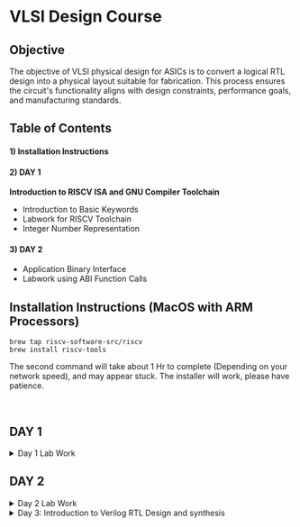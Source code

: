 # VLSI Design Course

## Objective

The objective of VLSI physical design for ASICs is to convert a logical RTL design into a physical layout suitable for fabrication. This process ensures the circuit's functionality aligns with design constraints, performance goals, and manufacturing standards.

## Table of Contents
#### 1) Installation Instructions
#### 2) DAY 1

**Introduction to RISCV ISA and GNU Compiler Toolchain**
+ Introduction to Basic Keywords
+ Labwork for RISCV Toolchain
+ Integer Number Representation

#### 3) DAY 2
+ Application Binary Interface
+ Labwork using ABI Function Calls

## Installation Instructions (MacOS with ARM Processors)

```
brew tap riscv-software-src/riscv
brew install riscv-tools
```
The second command will take about 1 Hr to complete (Depending on your network speed), and may appear stuck. The installer will work, please have patience. 

<br>

## DAY 1 
<details>
<summary> Day 1 Lab Work</summary>

Writing C Program using Nano
```nano p1.c```
### Code 1: Sum of numbers from 1 to N:

Code to sum the numbers from 1 to N:

```c
#include<stdio.h>

int main(){
	int i, sum=0, n=111;
	for (i=1;i<=n; ++i) {
	sum +=i;
	}
	printf("Sum of numbers from 1 to %d is %d \n",n,sum);
	return 0;
}
```
To exit the editor, press `Ctrl + X` and `y` to save the file.

To compile for host system (Apple Silicon M2), using GCC
```
gcc p1.c -o p1.o
./p1.out

```
To compile for RISC-V

```
riscv64-unknown-elf-gcc -O1 -mabi=lp64 -march=rv64i -o p1.o p1.c
```
<img width="1680" alt="image" src="https://github.com/TejasKaranji/pes_asic_class/assets/36126927/9729e14c-9fda-409f-b08a-ead86eecdf0b">

using ```ls``` to check that the compiled file exists:

<img width="369" alt="image" src="https://github.com/TejasKaranji/pes_asic_class/assets/36126927/69825fac-8576-4b6b-9f1c-40e121d9d3ff">

To execute compiled code:
```
spike pk p1.o
```

<img width="350" alt="image" src="https://github.com/TejasKaranji/pes_asic_class/assets/36126927/74215dc4-9df0-44d6-9f42-99318aca7b42">

To show assembly code:
```
riscv64-unknown-elf-objdump -d p1.o | less
```

With -O1 optimization:

<img width="1680" alt="image" src="https://github.com/TejasKaranji/pes_asic_class/assets/36126927/bb2d103a-f1c6-4dd9-a21e-62e7496f0c4d">

<br>With -Ofast optimization:

<img width="1680" alt="image" src="https://github.com/TejasKaranji/pes_asic_class/assets/36126927/4d68b415-dda1-4ca1-82d9-3dae7a16245f">

***Using Spike to simulate and debug:***

To simulate:
```
spike pk p1.c
```
 <img width="352" alt="image" src="https://github.com/TejasKaranji/pes_asic_class/assets/36126927/aa7a9e66-5b41-4378-b26f-2dec22fdc223">

To Debug: 
```
spike -d pk p1.c
```
Press `ENTER` to show registers line by line<br>
Press `q` to exit the debugger


Contents of the register are shown as in the image
<img width="1680" alt="image" src="https://github.com/TejasKaranji/pes_asic_class/assets/36126927/a9712785-91ea-4692-8703-a1804c1c69a3">

### Integer number representation

- Range of Unsigned numbers : [0, (2^n)-1 ]
* Range of signed numbes : Positive : [0 , 2^(n-1)-1]
                         Negative : [-1 to 2^(n-1)]

Unsigned 64-Bit number:

```
#include <stdio.h>
#include <math.h>

int main(){
	unsigned long long int max = (unsigned long long int) (pow(2,64) -1);
	unsigned long long int min = (unsigned long long int) (pow(2,64) *(-1));
	printf("lowest number represented by unsigned 64-bit integer is %llu\n",min);
	printf("highest number represented by unsigned 64-bit integer is %llu\n",max);
	return 0;
}
```

Output:

<img width="1680" alt="image" src="https://github.com/TejasKaranji/pes_asic_class/assets/36126927/af294f51-d737-48a6-8134-9ecba09d5dd7">

Signed 64-Bit Number

```
#include <stdio.h>
#include <math.h>

int main(){
	long long int max = (long long int) (pow(2,63) -1);
	long long int min = (long long int) (pow(2,63) *(-1));
	printf("lowest number represented by signed 64-bit integer is %lld\n",min);
	printf("highest number represented by signed 64-bit integer is %lld\n",max);
	return 0;
}
```
Output:
<img width="1680" alt="image" src="https://github.com/TejasKaranji/pes_asic_class/assets/36126927/a885d455-bba9-410e-a43d-bbf90386e8f8">
</details>

## DAY 2
<details>
	<summary> Day 2 Lab Work</summary>

 - ABI names for registers serve as a standardized way to designate the purpose and usage of specific registers within a software ecosystem. These names play a critical role in maintaining compatibility, optimizing code generation, and facilitating communication between different software components.


 *** Lab work using ABI Function calls ***

Code:
``` c
 #include <stdio.h>
  
  extern int load(int x, int y);
  
  int main()
  {
    int result = 0;
    int count = 9;
    result = load(0x0, count+1);
    printf("Sum of numbers from 1 to 9 is %d\n", result);
  }
```
Compiled assembly file:

``` s
.section .text
.global load
.type load, @function
load:
add a4, a0, zero
add a2, a0, a1
add a3, a0, zero
loop:
add a4, a3, a4
addi a3, a3, 1
blt a3, a2, loop
add a0, a4, zero
ret
```
## BASICS :

Instructions that act on signed or unsigned integers are called Base Integer Instructions
There are 47 Base Integer Instructions present in RISC-V ISA

### Types of Instruction based on encoding format

1. **R-Type (Register-Type):**
   - These instructions operate on registers and have a fixed format for their operands.
   - Examples: ADD, SUB, AND, OR, XOR, SLL, SRL, SRA, SLT, SLTU

2. **I-Type (Immediate-Type):**
   - These instructions have an immediate operand and one register operand.
   - Examples: ADDI, SLTI, SLTIU, XORI, ORI, ANDI, SLLI, SRLI, SRAI, LB, LH, LW, LBU, LHU, JALR

3. **S-Type (Store-Type):**
   - These instructions are used for storing values from registers to memory.
   - Examples: SB, SH, SW

4. **B-Type (Branch-Type):**
   - These instructions perform conditional branching based on comparisons.
   - Examples: BEQ, BNE, BLT, BGE, BLTU, BGEU

5. **U-Type (Upper Immediate-Type):**
   - These instructions have a larger immediate field for encoding larger constants.
   - Examples: LUI, AUIPC

6. **J-Type (Jump-Type):**
   - These instructions are used for unconditional jumps and function calls.
   - Examples: JAL

## Labwork using ABI Function Calls

### Algorithm for C Program using ASM
- Incorporating assembly language code into a C program can be done using inline assembly or by linking separate assemblers from memory

To store 64 bits of data from mem to reg, we use 8*8bit stores ie., m[0],m[1]......m[7].

RISC-V uses Little Endian format to store the data ie., Least significant Byte is stored in m[0]

Ibly files with your C code.
- When you call an assembly function from your C code, the C calling convention is followed, including pushing arguments onto the stack or passing them in registers as required.
- The program executes the assembly function, following the assembly instructions you've provided.

![image](https://github.com/TejasKaranji/pes_asic_class/assets/36126927/b3c7de8a-bffe-4560-9d1e-00df5323dbbe)

C Code is written seperately from assembly code. In the assermbly file, declare functions with signatures that match the calling conventions of the platform.
</details>

<details>
	<summary> Day 3: Introduction to Verilog RTL Design and synthesis</summary>

 ## Installation (For MacOS - ARM Processors)

Installation of iVerilog and GTKWave can be done using MacPorts.

1. Install the right version of MacPorts from macports.org (OS Specific)
2. Once the tool is installed, open terminal and type `sudo port -v install iverilog`
3. `brew tap homebrew/cask`
4. `brew install gtkwave --cask`
5. If the OS complains about the app being unverified when you try to run it, use the command: `open -a gtkwave xxxx.vcd`

</details>
